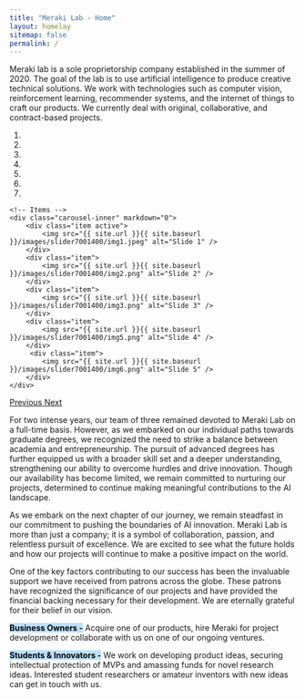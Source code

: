```yaml
---
title: "Meraki Lab - Home"
layout: homelay
sitemap: false
permalink: /
---
```


Meraki lab is a sole proprietorship company established in the summer of 2020. The goal of the lab is to use artificial intelligence to produce creative technical solutions. We work with technologies such as computer vision, reinforcement learning, recommender systems, and the internet of things to craft our products. We currently deal with original, collaborative, and contract-based projects.

<div markdown="0" id="carousel" class="carousel slide" data-ride="carousel" data-interval="4000" data-pause="hover" >
    <!-- Menu -->
    <ol class="carousel-indicators">
        <li data-target="#carousel" data-slide-to="0" class="active"></li>
        <li data-target="#carousel" data-slide-to="1"></li>
        <li data-target="#carousel" data-slide-to="2"></li>
        <li data-target="#carousel" data-slide-to="3"></li>
        <li data-target="#carousel" data-slide-to="4"></li>
        <li data-target="#carousel" data-slide-to="5"></li>
        <li data-target="#carousel" data-slide-to="6"></li>
    </ol>

    <!-- Items -->
    <div class="carousel-inner" markdown="0">
        <div class="item active">
            <img src="{{ site.url }}{{ site.baseurl }}/images/slider7001400/img1.jpeg" alt="Slide 1" />
        </div>
        <div class="item">
            <img src="{{ site.url }}{{ site.baseurl }}/images/slider7001400/img2.png" alt="Slide 2" />
        </div>
        <div class="item">
            <img src="{{ site.url }}{{ site.baseurl }}/images/slider7001400/img3.png" alt="Slide 3" />
        </div>
        <div class="item">
            <img src="{{ site.url }}{{ site.baseurl }}/images/slider7001400/img5.png" alt="Slide 4" />
        </div>       
         <div class="item">
            <img src="{{ site.url }}{{ site.baseurl }}/images/slider7001400/img6.png" alt="Slide 5" />
        </div>
    </div>
  <a class="left carousel-control" href="#carousel" role="button" data-slide="prev">
    <span class="glyphicon glyphicon-chevron-left" aria-hidden="true"></span>
    <span class="sr-only">Previous</span>
  </a>
  <a class="right carousel-control" href="#carousel" role="button" data-slide="next">
    <span class="glyphicon glyphicon-chevron-right" aria-hidden="true"></span>
    <span class="sr-only">Next</span>
  </a>
</div>

For two intense years, our team of three remained devoted to Meraki Lab on a full-time basis. However, as we embarked on our individual paths towards graduate degrees, we recognized the need to strike a balance between academia and entrepreneurship. The pursuit of advanced degrees has further equipped us with a broader skill set and a deeper understanding, strengthening our ability to overcome hurdles and drive innovation. Though our availability has become limited, we remain committed to nurturing our projects, determined to continue making meaningful contributions to the AI landscape.

As we embark on the next chapter of our journey, we remain steadfast in our commitment to pushing the boundaries of AI innovation. Meraki Lab is more than just a company; it is a symbol of collaboration, passion, and relentless pursuit of excellence. We are excited to see what the future holds and how our projects will continue to make a positive impact on the world.

One of the key factors contributing to our success has been the invaluable support we have received from patrons across the globe. These patrons have recognized the significance of our projects and have provided the financial backing necessary for their development. We are eternally grateful for their belief in our vision.

<mark style="background-color: #bde0fe"><b>Business Owners -</b></mark> Acquire one of our products, hire Meraki for project development or collaborate with us on one of our ongoing ventures.

<mark style="background-color: #bde0fe"><b>Students & Innovators -</b></mark> We work on developing product ideas, securing intellectual protection of MVPs and amassing funds for novel research ideas. Interested student researchers or amateur inventors with new ideas can get in touch with us.
